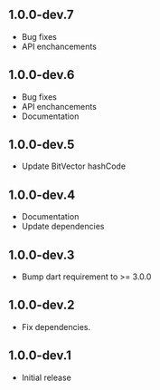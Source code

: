 ## 1.0.0-dev.7

- Bug fixes
- API enchancements

## 1.0.0-dev.6

- Bug fixes
- API enchancements
- Documentation

## 1.0.0-dev.5

- Update BitVector hashCode

## 1.0.0-dev.4

- Documentation
- Update dependencies

## 1.0.0-dev.3

- Bump dart requirement to >= 3.0.0

## 1.0.0-dev.2

- Fix dependencies.

## 1.0.0-dev.1

- Initial release
